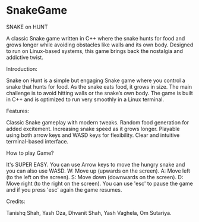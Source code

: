 # SnakeGame

SNAKE on HUNT   

A classic Snake game written in C++ where the snake hunts for food and grows longer while avoiding obstacles like walls and its own body. Designed to run on Linux-based systems, this game brings back the nostalgia and addictive twist.

Introduction:

Snake on Hunt is a simple but engaging Snake game where you control a snake that hunts for food. As the snake eats food, it grows in size. The main challenge is to avoid hitting walls or the snake’s own body. The game is built in C++ and is optimized to run very smoothly in a Linux terminal.

Features:

Classic Snake gameplay with modern tweaks.
Random food generation for added excitement.
Increasing snake speed as it grows longer.
Playable using both arrow keys and WASD keys for flexibility.
Clear and intuitive terminal-based interface.

How to play Game?

It's SUPER EASY.
You can use Arrow keys to move the hungry snake and you can also use WASD.
	W: Move up (upwards on the screen).
	A: Move left (to the left on the screen).
	S: Move down (downwards on the screen).
	D: Move right (to the right on the screen).
You can use 'esc' to pause the game and if you press 'esc' again the game resumes.

Credits:

Tanishq Shah, 
Yash Oza, 
Dhvanit Shah, 
Yash Vaghela, 
Om Sutariya.
